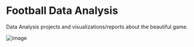 # Football Data Analysis

Data Analysis projects and visualizations/reports about the beautiful game.

![image](https://github.com/ricardoandreom/Football-Data-Analysis/assets/114098654/27ba5291-819b-4e68-91be-d035802721bd)

